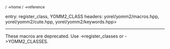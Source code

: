 <sub>/ ->home / ->reference </sub>

entry: register_class, YOMM2_CLASS
headers: yorel/yomm2/macros.hpp, yorel/yomm2/cute.hpp, yorel/yomm2/keywords.hpp>

---

These macros are deprecated. Use ->register_classes or ->YOMM2_CLASSES.